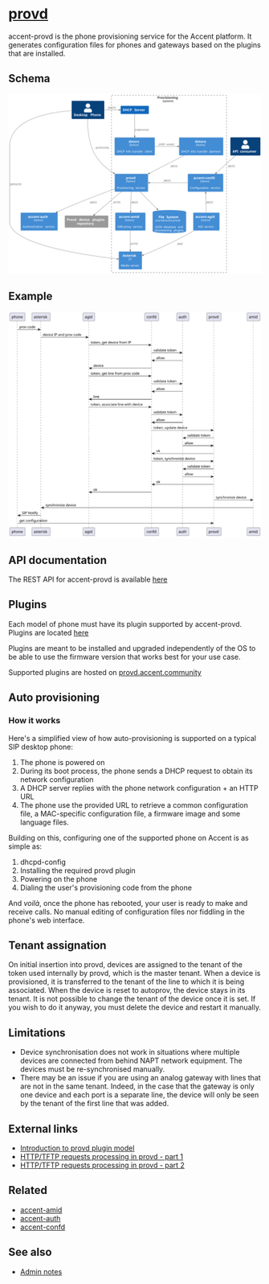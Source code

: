 # [provd](https://github/ryanwclark1/accent-provd)

accent-provd is the phone provisioning service for the Accent platform. It generates configuration files
for phones and gateways based on the plugins that are installed.

## Schema

![Provisioning schema](diagram.svg)

## Example

![Sequence diagram](sequence-diagram.svg)

## API documentation

The REST API for accent-provd is available [here](../api/provisioning.html)

## Plugins

Each model of phone must have its plugin supported by accent-provd. Plugins are located
[here](https://github/ryanwclark1/accent-provd-plugins)

Plugins are meant to be installed and upgraded independently of the OS to be able to use the firmware
version that works best for your use case.

Supported plugins are hosted on
[provd.accent.community](https://provd.accent.community/plugins/2/stable/)

## Auto provisioning

### How it works

Here's a simplified view of how auto-provisioning is supported on a typical SIP desktop phone:

1. The phone is powered on
2. During its boot process, the phone sends a DHCP request to obtain its network configuration
3. A DHCP server replies with the phone network configuration + an HTTP URL
4. The phone use the provided URL to retrieve a common configuration file, a MAC-specific
   configuration file, a firmware image and some language files.

Building on this, configuring one of the supported phone on Accent is as simple as:

1. dhcpd-config
2. Installing the required provd plugin
3. Powering on the phone
4. Dialing the user's provisioning code from the phone

And _voilà_, once the phone has rebooted, your user is ready to make and receive calls. No manual
editing of configuration files nor fiddling in the phone's web interface.

## Tenant assignation

On initial insertion into provd, devices are assigned to the tenant of the token used internally by
provd, which is the master tenant. When a device is provisioned, it is transferred to the tenant of
the line to which it is being associated. When the device is reset to autoprov, the device stays in
its tenant. It is not possible to change the tenant of the device once it is set. If you wish to do
it anyway, you must delete the device and restart it manually.

## Limitations

- Device synchronisation does not work in situations where multiple devices are connected from
  behind NAPT network equipment. The devices must be re-synchronised manually.
- There may be an issue if you are using an analog gateway with lines that are not in the same
  tenant. Indeed, in the case that the gateway is only one device and each port is a separate line,
  the device will only be seen by the tenant of the first line that was added.

## External links

- [Introduction to provd plugin model](/uc-doc/contributors/provisioning/introduction-to-the-plugin-model-of-the-new-provisioning-server)
- [HTTP/TFTP requests processing in provd - part 1](/uc-doc/contributors/provisioning/httptftp-requests-processing-in-provd-part-1)
- [HTTP/TFTP requests processing in provd - part 2](/uc-doc/contributors/provisioning/httptftp-requests-processing-in-provd-part-2)

## Related

- [accent-amid](amid.html)
- [accent-auth](authentication.html)
- [accent-confd](configuration.html)

## See also

- [Admin notes](provisioning-admin.html)
